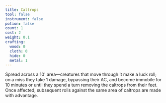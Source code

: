 ```yaml
---
title: Caltrops
tool: false
instrument: false
potion: false
count: 1
cost: 2
weight: 0.1
crafting:
  wood: 0
  cloth: 0
  hide: 0
  metal: 1
---
```


Spread across a 10' area—creatures that move through it make a luck roll; on a miss they take 1 damage, bypassing their AC, and become immobile for 10 minutes or until they spend a turn removing the caltrops from their feet. Once affected, subsequent rolls against the same area of caltrops are made with advantage.
